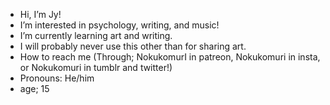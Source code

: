 -  Hi, I’m Jy!
-  I’m interested in psychology, writing, and music!
-  I’m currently learning art and writing.
-  I will probably never use this other than for sharing art.
-  How to reach me (Through; NokukomurI in patreon, Nokukomuri in insta, or Nokukomuri in tumblr and twitter!)
-  Pronouns: He/him
- age; 15

<!---
Nokukomuri/Nokukomuri is a ✨ special ✨ repository because its `README.md` (this file) appears on your GitHub profile.
You can click the Preview link to take a look at your changes.
--->
